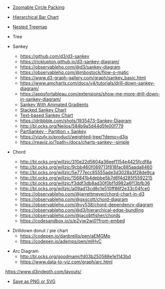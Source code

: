 - [Zoomable Circle Packing](https://observablehq.com/@d3/zoomable-circle-packing?collection=@d3/d3-hierarchy)
- [Hierarchical Bar Chart](https://observablehq.com/@d3/hierarchical-bar-chart?collection=@d3/d3-hierarchy)
- [Nested Treemap](https://observablehq.com/@d3/nested-treemap)
- Tree
- Sankey

  - https://github.com/d3/d3-sankey
  - https://ricklupton.github.io/d3-sankey-diagram/
  - https://observablehq.com/@d3/sankey-diagram
  - https://observablehq.com/@mbostock/flow-o-matic
  - https://www.d3-graph-gallery.com/graph/sankey_basic.html
  - https://www.amcharts.com/docs/v4/tutorials/drill-down-sankey-diagram/
  - https://appsfortableau.com/extensions/show-me-more-drill-down-in-sankey-diagram/
  - [Sankey With Animated Gradients](https://observablehq.com/@jarrettmeyer/sankey-with-animated-gradients)
  - [Stacked Sankey Chart](https://observablehq.com/@jarrettmeyer/stacked-sankey-chart)
  - [Text-based Sankey Chart](https://observablehq.com/@spencermountain/text-based-sankey-chart)
  - https://dribbble.com/shots/1935473-Sankey-Diagram
  - http://bl.ocks.org/Neilos/584b9a5d44d5fe00f779
  - [PartSankey - Partition + Sankey](https://observablehq.com/@timelyportfolio/partsankey-partition-sankey)
  - https://vizuly.io/product/weighted-tree/?demo=d3js
  - https://reaviz.io/?path=/docs/charts-sankey--simple

- Chord
  - http://bl.ocks.org/willzjc/310e22d5604a36eef1154e4425fcdf8a
  - http://bl.ocks.org/willzjc/9cbb460f089713f818fac885aada8460
  - http://bl.ocks.org/willzjc/5e777ecc85555ade3d3028a3f28de9ca
  - http://bl.ocks.org/willzjc/156841b4debbe5b7d6f4d285f5592215
  - http://bl.ocks.org/willzjc/f3ddf3db8ad30f0bf1d982a6f13bfb36
  - http://bl.ocks.org/willzjc/a09ad13cd8c1e510ff86f2e33c04fce0
  - https://observablehq.com/@jarrettmeyer/chord-chart-in-d3
  - https://observablehq.com/@gxscott/chord-diagram
  - https://observablehq.com/@vy538/chord-dependency-diagram
  - https://observablehq.com/@d3/hierarchical-edge-bundling
  - https://observablehq.com/@jacobtfisher/chords
  - https://codesandbox.io/s/p2yjw2wj0?from-embed

* Drilldown donut / pie chart
  - https://codepen.io/danbrellis/pen/aEMGMp
  - https://codepen.io/ademps/pen/mlHyC

- Arc Diagram
  - http://bl.ocks.org/goodmami/fd03b250588e1e1143bd
  - https://www.data-to-viz.com/graph/arc.html

https://www.d3indepth.com/layouts/

- [Save as PNG or SVG](https://observablehq.com/@mbostock/saving-svg#serialize)
